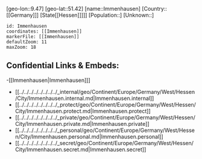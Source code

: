 ﻿---
location: [51.42,9.47]
mapzoom: [7,12] 
mapmarker: city 
type: City
tags:
- geo/City


SpocWebEntityId: 31103
isDeleted: false
confidential: public

---
[geo-lon::9.47]
[geo-lat::51.42]
[name::Immenhausen]
[Country::[[Germany]]]
[State[[Hessen]]]]]
[Population::]
[Unknown::]


```leaflet
id: Immenhausen
coordinates: [[Immenhausen]]
markerFile: [[Immenhausen]]
defaultZoom: 11 
maxZoom: 18
```


## Confidential Links & Embeds: 
-[[Immenhausen|Immenhausen]]] 
- [[../../../../../../../../_internal/geo/Continent/Europe/Germany/West/Hessen/City/Immenhausen.internal.md|Immenhausen.internal]] 
- [[../../../../../../../../_protect/geo/Continent/Europe/Germany/West/Hessen/City/Immenhausen.protect.md|Immenhausen.protect]] 
- [[../../../../../../../../_private/geo/Continent/Europe/Germany/West/Hessen/City/Immenhausen.private.md|Immenhausen.private]] 
- [[../../../../../../../../_personal/geo/Continent/Europe/Germany/West/Hessen/City/Immenhausen.personal.md|Immenhausen.personal]] 
- [[../../../../../../../../_secret/geo/Continent/Europe/Germany/West/Hessen/City/Immenhausen.secret.md|Immenhausen.secret]] 
